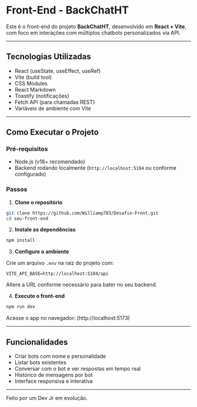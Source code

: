 # Front-End - BackChatHT

Este é o front-end do projeto **BackChatHT**, desenvolvido em **React + Vite**, com foco em interações com múltiplos chatbots personalizados via API.

---

## Tecnologias Utilizadas

- React (useState, useEffect, useRef)
- Vite (build tool)
- CSS Modules
- React Markdown
- Toastify (notificações)
- Fetch API (para chamadas REST)
- Variáveis de ambiente com Vite

---

## Como Executar o Projeto

### Pré-requisitos

- Node.js (v18+ recomendado)
- Backend rodando localmente (`http://localhost:5184` ou conforme configurado)

### Passos

1. **Clone o repositório**

```bash
git clone https://github.com/Williamp783/Desafio-Front.git
cd seu-front-end
```

2. **Instale as dependências**

```bash
npm install
```

3. **Configure o ambiente**

Crie um arquivo `.env` na raiz do projeto com:

```env
VITE_API_BASE=http://localhost:5184/api
```

Altere a URL conforme necessário para bater no seu backend.

4. **Execute o front-end**

```bash
npm run dev
```

Acesse o app no navegador: (http://localhost:5173)

---

## Funcionalidades

- Criar bots com nome e personalidade
- Listar bots existentes
- Conversar com o bot e ver respostas em tempo real
- Histórico de mensagens por bot
- Interface responsiva e interativa

---

Feito por um Dev Jr em evolução.
